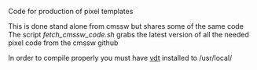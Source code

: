 
Code for production of pixel templates

This is done stand alone from cmssw but shares some of the same code
The script *fetch_cmssw_code.sh* grabs the latest version of all the needed pixel code from the cmssw github

In order to compile properly you must have [vdt](https://github.com/dpiparo/vdt) installed to /usr/local/
